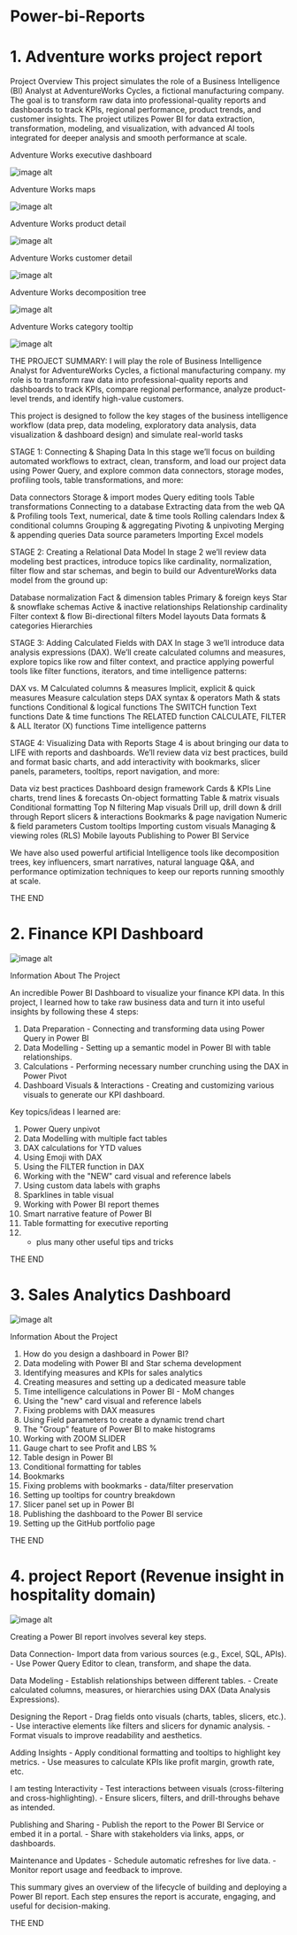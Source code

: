 # Power-bi-Reports
# 1.  Adventure works project report

Project Overview
This project simulates the role of a Business Intelligence (BI) Analyst at AdventureWorks Cycles, a fictional manufacturing company. The goal is to transform raw data into professional-quality reports and dashboards to track KPIs, regional performance, product trends, and customer insights. The project utilizes Power BI for data extraction, transformation, modeling, and visualization, with advanced AI tools integrated for deeper analysis and smooth performance at scale.

Adventure Works executive dashboard

![image alt](https://github.com/22TAUSIF/Power-bi-Reports/blob/fcd920baed3d023a8d1d723170d52aee9a12f04b/Adventure%20works%20executive%20dasboard%20Screenshot%202024%20oct%2012.png)

Adventure Works maps

![image alt](https://github.com/22TAUSIF/Power-bi-Reports/blob/6117de816c504a1590d01d9473b70132843bc4e1/Adventure%20works%20map%20Screenshot%202024%20oct%2012.png)

Adventure Works product detail

![image alt](https://github.com/22TAUSIF/Power-bi-Reports/blob/ad1adf503c0c0ca57609005e4ff6926bdb851adb/Adventure%20works%20product%20detail%20Screenshot%202024%20oct%2012.png)

Adventure Works customer detail

![image alt](https://github.com/22TAUSIF/Power-bi-Reports/blob/b2c047b572b94686e3468f2b171d3d1e1bcd539c/Adventure%20works%20customer%20detail%20Screenshot%202024%20oct%2012.png)

Adventure Works decomposition tree

![image alt](https://github.com/22TAUSIF/Power-bi-Reports/blob/423568632484ada8869f00f45339f0ffdc042b14/Adventure%20works%20decomposition%20tree%20Screenshot%202024%20oct%2012.png)

Adventure Works category tooltip

![image alt](https://github.com/22TAUSIF/Power-bi-Reports/blob/9ccd9abfa0175d0ea31aeeb63f53f212e5942b10/Adventure%20works%20category%20tooltip%20Screenshot%202024%20oct%2012.png)


THE PROJECT SUMMARY:
I will play the role of Business Intelligence Analyst for AdventureWorks Cycles, a fictional manufacturing company. my role is to transform raw data into professional-quality reports and dashboards to track KPIs, compare regional performance, analyze product-level trends, and identify high-value customers.

This project is designed to follow the key stages of the business intelligence workflow (data prep, data modeling, exploratory data analysis, data visualization & dashboard design) and simulate real-world tasks 

STAGE 1: Connecting & Shaping Data
In this stage we’ll focus on building automated workflows to extract, clean, transform, and load our project data using Power Query, and explore common data connectors, storage modes, profiling tools, table transformations, and more:

Data connectors
Storage & import modes
Query editing tools
Table transformations
Connecting to a database
Extracting data from the web
QA & Profiling tools
Text, numerical, date & time tools
Rolling calendars
Index & conditional columns
Grouping & aggregating
Pivoting & unpivoting
Merging & appending queries
Data source parameters
Importing Excel models

STAGE 2: Creating a Relational Data Model
In stage 2 we’ll review data modeling best practices, introduce topics like cardinality, normalization, filter flow and star schemas, and begin to build our AdventureWorks data model from the ground up:

Database normalization
Fact & dimension tables
Primary & foreign keys
Star & snowflake schemas
Active & inactive relationships
Relationship cardinality
Filter context & flow
Bi-directional filters
Model layouts
Data formats & categories
Hierarchies

STAGE 3: Adding Calculated Fields with DAX
In stage 3 we’ll introduce data analysis expressions (DAX). We’ll create calculated columns and measures, explore topics like row and filter context, and practice applying powerful tools like filter functions, iterators, and time intelligence patterns:

DAX vs. M
Calculated columns & measures
Implicit, explicit & quick measures
Measure calculation steps
DAX syntax & operators
Math & stats functions
Conditional & logical functions
The SWITCH function
Text functions
Date & time functions
The RELATED function
CALCULATE, FILTER & ALL
Iterator (X) functions
Time intelligence patterns

STAGE 4: Visualizing Data with Reports
Stage 4 is about bringing our data to LIFE with reports and dashboards. We’ll review data viz best practices, build and format basic charts, and add interactivity with bookmarks, slicer panels, parameters, tooltips, report navigation, and more:

Data viz best practices
Dashboard design framework
Cards & KPIs
Line charts, trend lines & forecasts
On-object formatting
Table & matrix visuals
Conditional formatting
Top N filtering
Map visuals
Drill up, drill down & drill through
Report slicers & interactions
Bookmarks & page navigation
Numeric & field parameters
Custom tooltips
Importing custom visuals
Managing & viewing roles (RLS)
Mobile layouts
Publishing to Power BI Service

We have also used  powerful artificial Intelligence tools like decomposition trees, key influencers, smart narratives, natural language Q&A, and performance optimization techniques to keep our reports running smoothly at scale.

THE END


# 2.  Finance KPI Dashboard 
![image alt](https://github.com/22TAUSIF/Power-bi-Reports/blob/a49cf0b395b0ff64fc3e8a8cf0101fa36add9d18/Finance%20KPI%20Dashboard%20Screenshot%202024%20oct.png)

Information About The Project

An incredible Power BI Dashboard to visualize your finance KPI data. In this project, I learned how to take raw business data and turn it into useful insights by following these 4 steps:

1) Data Preparation - Connecting and transforming data using Power Query in Power BI
2) Data Modelling - Setting up a semantic model in Power BI with table relationships.
3) Calculations - Performing necessary number crunching using the DAX in Power Pivot
4) Dashboard Visuals & Interactions - Creating and customizing various visuals to generate our KPI dashboard. 

Key topics/ideas I learned are:
1) Power Query unpivot
2) Data Modelling with multiple fact tables
3) DAX calculations for YTD values
4) Using Emoji with DAX
5) Using the FILTER function in DAX
6) Working with the "NEW" card visual and reference labels
7) Using custom data labels with graphs
8) Sparklines in table visual
9) Working with Power BI report themes
10) Smart narrative feature of Power BI
11) Table formatting for executive reporting
12) + plus many other useful tips and tricks

THE END

# 3.  Sales Analytics Dashboard
![image alt](https://github.com/22TAUSIF/Power-bi-Reports/blob/411d1c74f6b479497d6d6b242428bc6c3342422b/Sales%20Analytics%20Dashboard%20Screenshot%202024.png)

Information About the Project
1) How do you design a dashboard in Power BI?
2) Data modeling with Power BI and Star schema development
3) Identifying measures and KPIs for sales analytics
4) Creating measures and setting up a dedicated measure table
5) Time intelligence calculations in Power BI - MoM changes
6) Using the "new" card visual and reference labels
7) Fixing problems with DAX measures
8) Using Field parameters to create a dynamic trend chart
9) The "Group" feature of Power BI to make histograms
10) Working with ZOOM SLIDER
11) Gauge chart to see Profit and LBS %
12) Table design in Power BI
13) Conditional formatting for tables
14) Bookmarks
15) Fixing problems with bookmarks - data/filter preservation
16) Setting up tooltips for country breakdown
17) Slicer panel set up in Power BI
18) Publishing the dashboard to the Power BI service
19) Setting up the GitHub portfolio page

THE END


# 4.  project Report (Revenue insight in hospitality domain)
![image alt](https://github.com/22TAUSIF/Power-bi-Reports/blob/31869f9168bff9efdd1743a987c3163797d589c3/Project%20repoert%20revenue%20insight%20hospitality%20domain%20Screenshot%202024%200ct%2012.png)

Creating a Power BI report involves several key steps.

Data Connection- Import data from various sources (e.g., Excel, SQL, APIs).
               - Use Power Query Editor to clean, transform, and shape the data.

Data Modeling - Establish relationships between different tables.
              - Create calculated columns, measures, or hierarchies using DAX (Data Analysis Expressions).

Designing the Report - Drag fields onto visuals (charts, tables, slicers, etc.).
                     - Use interactive elements like filters and slicers for dynamic analysis.
                     - Format visuals to improve readability and aesthetics.

Adding Insights - Apply conditional formatting and tooltips to highlight key metrics.
                - Use measures to calculate KPIs like profit margin, growth rate, etc.

I am testing Interactivity - Test interactions between visuals (cross-filtering and cross-highlighting).
                      - Ensure slicers, filters, and drill-throughs behave as intended.

Publishing and Sharing - Publish the report to the Power BI Service or embed it in a portal.
                       - Share with stakeholders via links, apps, or dashboards.

Maintenance and Updates - Schedule automatic refreshes for live data.
                        - Monitor report usage and feedback to improve.

This summary gives an overview of the lifecycle of building and deploying a Power BI report. Each step ensures the report is accurate, engaging, and useful for decision-making.

THE END
